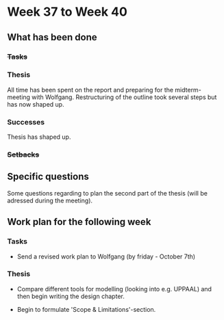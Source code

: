 # Week 37 to Week 40

## What has been done

### ~~Tasks~~
### Thesis

All time has been spent on the report and preparing for the midterm-meeting with Wolfgang. Restructuring of the outline took several steps but has now shaped up.

### Successes

Thesis has shaped up.

### ~~Setbacks~~

## Specific questions

Some questions regarding to plan the second part of the thesis (will be adressed during the meeting). 

## Work plan for the following week

### Tasks

* Send a revised work plan to Wolfgang (by friday - October 7th)

### Thesis

* Compare different tools for modelling (looking into e.g. UPPAAL) and then begin writing the design chapter.

* Begin to formulate 'Scope & Limitations'-section.

